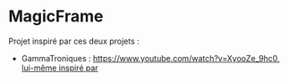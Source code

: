 # MagicFrame

Projet inspiré par ces deux projets :
- GammaTroniques : [https://www.youtube.com/watch?v=XyooZe_9hc0, lui-même inspiré par ](https://github.com/NoahJst/HomeAssistant-Config/blob/main/esphome/README.md)
